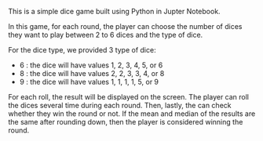 This is a simple dice game built using Python in Jupter Notebook.

In this game, for each round, the player can choose the number of dices they want to play between 2 to 6 dices
and the type of dice.

For the dice type, we provided 3 type of dice:
- 6 : the dice will have values 1, 2, 3, 4, 5, or 6
- 8 : the dice will have values 2, 2, 3, 3, 4, or 8
- 9 : the dice will have values 1, 1, 1, 1, 5, or 9

For each roll, the result will be displayed on the screen. The player can roll the dices several time during each round.
Then, lastly, the can check whether they win the round or not. If the mean and median of the results are the same after rounding down,
then the player is considered winning the round.
